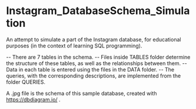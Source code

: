 # Instagram_DatabaseSchema_Simulation

An attempt to simulate a part of the Instagram database, for educational purposes 
(in the context of learning SQL programming).

--  There are 7 tables in the schema.
--  Files inside TABLES folder determine the structure of these tables, 
    as well as the relationships between them.
--  Data in each table is entered using the files in the DATA folder.
--  The queries, with the corresponding descriptions, are implemented from the folder QUERIES.

A .jpg file is the schema of this sample database, created with https://dbdiagram.io/ .
